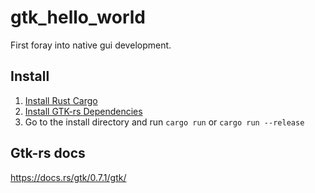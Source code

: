# gtk_hello_world
First foray into native gui development.
## Install
1) [Install Rust Cargo](https://www.rust-lang.org/tools/install)
2) [Install GTK-rs Dependencies](https://gtk-rs.org/docs-src/requirements.html)
3) Go to the install directory and run `cargo run` or `cargo run --release`
## Gtk-rs docs
https://docs.rs/gtk/0.7.1/gtk/
